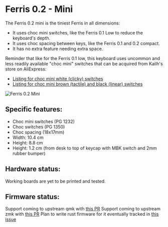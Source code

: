 # Ferris 0.2 - Mini

The Ferris 0.2 mini is the tiniest Ferris in all dimensions:
* It uses choc mini switches, like the Ferris 0.1 Low to reduce the keyboard's depth.
* It uses choc spacing between keys, like the Ferris 0.1 and 0.2 compact.
* It has no extra feature needing extra space.

Reminder that like for the Ferris 0.1 low, this keyboard uses uncommon and less readily
available "choc mini" switches that can be acquired from Kailh's store on AliExpress:
* [Listing for choc mini white (clicky) switches](https://www.aliexpress.com/item/32989908397.html?spm=2114.12010612.8148356.16.41f639a68SKHzM)
* [Listing for choc mini brown (tactile) and black (linear) switches](https://www.aliexpress.com/item/4000277394324.html?spm=2114.12010612.8148356.42.194a7aebEvJRzh)

![Ferris 0.2 Mini](https://i.imgur.com/55Awsyf.png)

## Specific features:
* Choc mini switches (PG 1232)
* Choc switches (PG 1350)
* Choc spacing (18x17mm)
* Width: 10.4 cm
* Height: 8.8 cm
* Height: 1.2 cm (from desk to top of keycap with MBK switch and 2mm rubber bumper)

## Hardware status:
Working boards are yet to be printed and tested.

## Firmware status:
Support coming to upstream qmk with [this PR](https://github.com/qmk/qmk_firmware/pull/12133)
Support coming to upstream zmk with [this PR](https://github.com/zmkfirmware/zmk/pull/642)
Plan to write rust firmware for it eventually tracked in [this issue](https://github.com/pierrechevalier83/ferris/issues/2)
